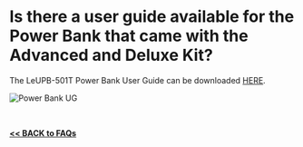 # Is there a user guide available for the Power Bank that came with the Advanced and Deluxe Kit?

The LeUPB-501T Power Bank User Guide can be downloaded [HERE](../docs/LeUPB-501T_User_Guide.pdf).  

![Power Bank UG](../images/PowerBankUG.png)  

<br>

[**<< BACK to FAQs**](./TOC-FAQ.md#frequently-asked-questions)

